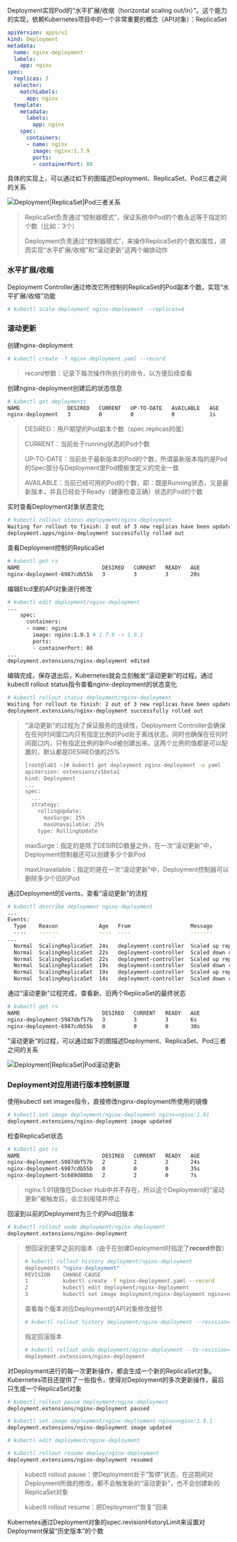 Deployment实现Pod的“水平扩展/收缩（horizontal scaling out/in）”。这个能力的实现，依赖Kubernetes项目中的一个非常重要的概念（API对象）：ReplicaSet

~~~yaml
apiVersion: apps/v1
kind: Deployment
metadata:
  name: nginx-deployment
  labels:
    app: nginx
spec:
  replicas: 3
  selector:
    matchLabels:
      app: nginx
  template:
    metadata:
      labels:
        app: nginx
    spec:
      containers:
      - name: nginx
        image: nginx:1.7.9
        ports:
        - containerPort: 80
~~~

具体的实现上，可以通过如下的图描述Deployment、ReplicaSet、Pod三者之间的关系

![Deployment|ReplicaSet|Pod三者关系](./images/deployment_replicaset_pod_relation.png)

> ReplicaSet负责通过“控制器模式”，保证系统中Pod的个数永远等于指定的个数（比如：3个）
>
> Deployment负责通过“控制器模式”，来操作ReplicaSet的个数和属性，进而实现“水平扩展/收缩”和“滚动更新”这两个编排动作

### 水平扩展/收缩

Deployment Controller通过修改它所控制的ReplicaSet的Pod副本个数，实现“水平扩展/收缩”功能

~~~bash
# kubectl scale deployment nginx-deployment --replicas=4
~~~

### 滚动更新

创建nginx-deployment

~~~bash
# kubectl create -f nginx-deployment.yaml --record
~~~

> record参数：记录下每次操作所执行的命令，以方便后续查看

创建nginx-deployment创建后的状态信息

~~~bash
# kubectl get deployments
NAME               DESIRED   CURRENT   UP-TO-DATE   AVAILABLE   AGE
nginx-deployment   3         0         0            0           1s
~~~

> DESIRED：用户期望的Pod副本个数（spec.replicas的值）
>
> CURRENT：当前处于running状态的Pod个数
>
> UP-TO-DATE：当前处于最新版本的Pod的个数，所谓最新版本指的是Pod的Spec部分与Deployment里Pod模板里定义的完全一致
>
> AVAILABLE：当前已经可用的Pod的个数，即：既是Running状态，又是最新版本，并且已经处于Ready（健康检查正确）状态的Pod的个数

实时查看Deployment对象状态变化

~~~bash
# kubectl rollout status deployment/nginx-deployment
Waiting for rollout to finish: 2 out of 3 new replicas have been updated...
deployment.apps/nginx-deployment successfully rolled out
~~~

查看Deployment控制的ReplicaSet

~~~bash
# kubectl get rs
NAME                          DESIRED   CURRENT   READY   AGE
nginx-deployment-6987cdb55b   3         3         3       20s
~~~

编辑Etcd里的API对象进行修改

~~~bash
# kubectl edit deployment/nginx-deployment
... 
    spec:
      containers:
      - name: nginx
        image: nginx:1.9.1 # 1.7.9 -> 1.9.1
        ports:
        - containerPort: 80
...
deployment.extensions/nginx-deployment edited
~~~

编辑完成，保存退出后，Kubernetes就会立刻触发“滚动更新”的过程。通过kubectl rollout status指令查看nginx-deployment的状态变化

~~~bash
# kubectl rollout status deployment/nginx-deployment
Waiting for rollout to finish: 2 out of 3 new replicas have been updated...
deployment.extensions/nginx-deployment successfully rolled out
~~~

> “滚动更新”的过程为了保证服务的连续性，Deployment Controller会确保在任何时间窗口内只有指定比例的Pod处于离线状态。同时也确保在任何时间窗口内，只有指定比例的新Pod被创建出来。这两个比例的值都是可以配置的，默认都是DESIRED值的25%
>
> ~~~bash
> [root@lab1 ~]# kubectl get deployment nginx-deployment -o yaml
> apiVersion: extensions/v1beta1
> kind: Deployment
> ...
> spec:
>   ...
>   strategy:
>     rollingUpdate:
>       maxSurge: 25%
>       maxUnavailable: 25%
>     type: RollingUpdate
> ~~~
>
> maxSurge：指定的是除了DESIRED数量之外，在一次“滚动更新”中，Deployment控制器还可以创建多少个新Pod
>
> maxUnavailable：指定的是在一次“滚动更新”中，Deployment控制器可以删除多少个旧的Pod

通过Deployment的Events，查看“滚动更新”的流程

~~~bash
# kubectl describe deployment nginx-deployment
...
Events:
  Type    Reason             Age   From                   Message
  ----    ------             ----  ----                   -------
...
  Normal  ScalingReplicaSet  24s   deployment-controller  Scaled up replica set nginx-deployment-1764197365 to 1
  Normal  ScalingReplicaSet  22s   deployment-controller  Scaled down replica set nginx-deployment-3167673210 to 2
  Normal  ScalingReplicaSet  22s   deployment-controller  Scaled up replica set nginx-deployment-1764197365 to 2
  Normal  ScalingReplicaSet  19s   deployment-controller  Scaled down replica set nginx-deployment-3167673210 to 1
  Normal  ScalingReplicaSet  19s   deployment-controller  Scaled up replica set nginx-deployment-1764197365 to 3
  Normal  ScalingReplicaSet  14s   deployment-controller  Scaled down replica set nginx-deployment-3167673210 to 0

~~~

通过“滚动更新”过程完成，查看新、旧两个ReplicaSet的最终状态

~~~bash
# kubectl get rs
NAME                          DESIRED   CURRENT   READY   AGE
nginx-deployment-5987dbf57b   3         3         3       6s
nginx-deployment-6987cdb55b   0         0         0       30s
~~~

”滚动更新“的过程，可以通过如下的图描述Deployment、ReplicaSet、Pod三者之间的关系

![Deployment|ReplicaSet|Pod滚动更新](./images/deployment_replicaset_pod_relation_v2.png)

### Deployment对应用进行版本控制原理

使用kubectl set images指令，直接修改nginx-deployment所使用的镜像

~~~bash
# kubectl set image deployment/nginx-deployment nginx=nginx:1.91
deployment.extensions/nginx-deployment image updated
~~~

检查ReplicaSet状态

~~~bash
# kubectl get rs
NAME                          DESIRED   CURRENT   READY   AGE
nginx-deployment-5987dbf57b   2         2         2       24s
nginx-deployment-6987cdb55b   0         0         0       35s
nginx-deployment-5c689d88bb   2         2         0       7s
~~~

> nginx:1.91镜像在Docker Hub中并不存在，所以这个Deployment的“滚动更新”被触发后，会立刻报错并停止

回滚到以前的Deployment为三个的Pod旧版本

~~~bash
# kubectl rollout undo deployment/nginx-deployment
deployment.extensions/nginx-deployment
~~~

> 想回滚到更早之前的版本（由于在创建Deployment时指定了**record**参数）
>
> ~~~bash
> # kubectl rollout history deployment/nginx-deployment
> deployments "nginx-deployment"
> REVISION    CHANGE-CAUSE
> 1           kubectl create -f nginx-deployment.yaml --record
> 2           kubectl edit deployment/nginx-deployment
> 3           kubectl set image deployment/nginx-deployment nginx=nginx:1.91
> ~~~
>
> 查看每个版本对应Deployment的API对象修改细节
>
> ~~~bash
> # kubectl rollout history deployment/nginx-deployment --revision=2
> ~~~
>
> 指定回滚版本
>
> ~~~bash
> # kubectl rollout undo deployment/nginx-deployment --to-revision=2
> deployment.extensions/nginx-deployment
> ~~~

对Deployment进行的每一次更新操作，都会生成一个新的ReplicaSet对象。Kubernetes项目还提供了一些指令，使得对Deployment的多次更新操作，最后只生成一个ReplicaSet对象

~~~bash
# kubectl rollout pause deployment/nginx-deployment
deployment.extensions/nginx-deployment paused

# kubectl set image deployment/nginx-deployment nginx=nginx:1.9.1
deployment.extensions/nginx-deployment image updated

# kubectl edit deployment/nginx-deployment

# kubectl rollout resume deploy/nginx-deployment
deployment.extensions/nginx-deployment resumed
~~~

> kubectl rollout pause：使Deployment处于“暂停”状态，在这期间对Deployment所做的修改，都不会触发新的“滚动更新”，也不会创建新的ReplicaSet对象
>
> kubectl rollout resume：把Deployment"恢复"回来

Kubernetes通过Deployment对象的spec.revisionHistoryLimit来设置对Deployment保留“历史版本”的个数